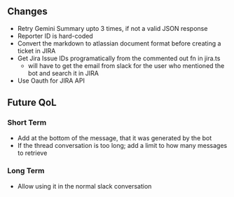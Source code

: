 ## Changes

- Retry Gemini Summary upto 3 times, if not a valid JSON response
- Reporter ID is hard-coded
- Convert the markdown to atlassian document format before creating a ticket in JIRA
- Get Jira Issue IDs programatically from the commented out fn in jira.ts
  - will have to get the email from slack for the user who mentioned the bot and search it in JIRA
- Use Oauth for JIRA API

## Future QoL

### Short Term

- Add at the bottom of the message, that it was generated by the bot
- If the thread conversation is too long; add a limit to how many messages to retrieve

### Long Term

- Allow using it in the normal slack conversation

